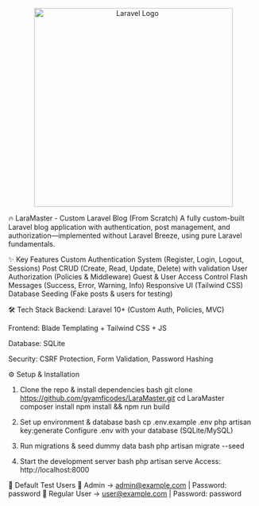 <p align="center"><a href="https://laravel.com" target="_blank"><img src="https://raw.githubusercontent.com/laravel/art/master/logo-lockup/5%20SVG/2%20CMYK/1%20Full%20Color/laravel-logolockup-cmyk-red.svg" width="400" alt="Laravel Logo"></a></p>



🔥 LaraMaster - Custom Laravel Blog (From Scratch)
A fully custom-built Laravel blog application with authentication, post management, and authorization—implemented without Laravel Breeze, using pure Laravel fundamentals.

✨ Key Features
 Custom Authentication System (Register, Login, Logout, Sessions)
 Post CRUD (Create, Read, Update, Delete) with validation
 User Authorization (Policies & Middleware)
 Guest & User Access Control
 Flash Messages (Success, Error, Warning, Info) Responsive UI (Tailwind CSS)
 Database Seeding (Fake posts & users for testing)

🛠 Tech Stack
Backend: Laravel 10+ (Custom Auth, Policies, MVC)

Frontend: Blade Templating + Tailwind CSS + JS

Database: SQLite

Security: CSRF Protection, Form Validation, Password Hashing

⚙️ Setup & Installation
1. Clone the repo & install dependencies
bash
git clone https://github.com/gyamficodes/LaraMaster.git
cd LaraMaster
composer install
npm install && npm run build
2. Set up environment & database
bash
cp .env.example .env
php artisan key:generate
Configure .env with your database (SQLite/MySQL)

3. Run migrations & seed dummy data
bash
php artisan migrate --seed
4. Start the development server
bash
php artisan serve
Access: http://localhost:8000

👤 Default Test Users
🔹 Admin → admin@example.com | Password: password
🔹 Regular User → user@example.com | Password: password
